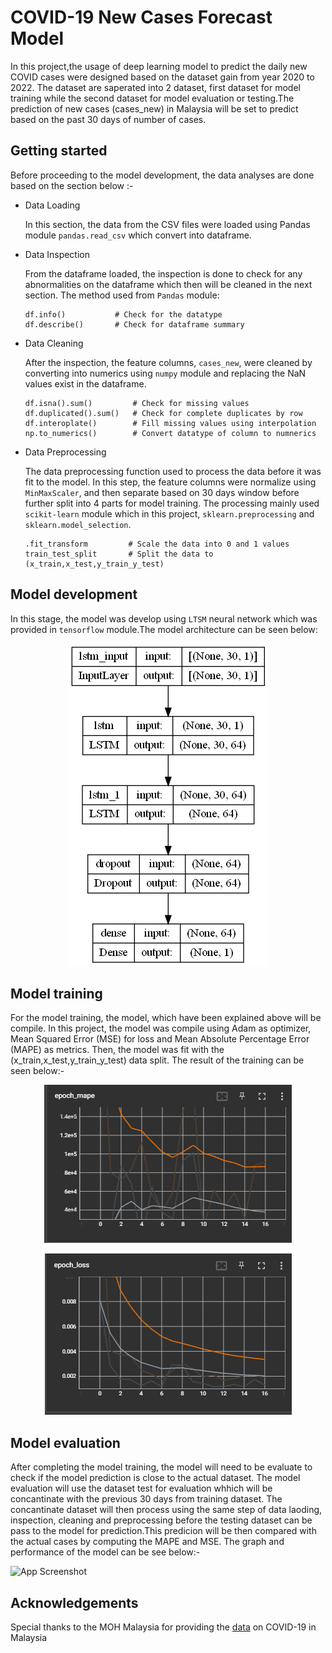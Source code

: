 
# COVID-19 New Cases Forecast Model

In this project,the usage of deep learning model to predict the daily new COVID cases were designed based on the dataset gain from year 2020 to 2022. The dataset are saperated into 2 dataset, first dataset for model training while the second dataset for model evaluation or testing.The prediction of new cases (cases_new) in Malaysia will be set to predict based on the past 30 days of number of cases.


## Getting started

Before proceeding to the model development, the data analyses are done based on the section below :-

- Data Loading

  In this section, the data from the CSV files were loaded using Pandas 
  module ```pandas.read_csv``` which convert into dataframe.

- Data Inspection
   
  From the dataframe loaded, the inspection is done to check for any abnormalities on the dataframe which then will be cleaned in the next section. The method used from ```Pandas``` module:

  ```
  df.info()           # Check for the datatype
  df.describe()       # Check for dataframe summary
  ```
- Data Cleaning

  After the inspection, the feature columns, ```cases_new```, were cleaned by converting into numerics using ```numpy``` module and replacing the NaN values exist in the dataframe. 

  ```
  df.isna().sum()         # Check for missing values
  df.duplicated().sum()   # Check for complete duplicates by row
  df.interoplate()        # Fill missing values using interpolation
  np.to_numerics()        # Convert datatype of column to numnerics
  ```
- Data Preprocessing
  
  The data preprocessing function used to process the data before it was fit to the model. In this step, the feature columns were normalize using ```MinMaxScaler```, and then separate based on 30 days window before further split into 4 parts for model training. The processing mainly used ```scikit-learn``` module which in this project, ```sklearn.preprocessing``` and ```sklearn.model_selection```.

  ```
  .fit_transform         # Scale the data into 0 and 1 values
  train_test_split       # Split the data to (x_train,x_test,y_train_y_test)
  ```
## Model development

In this stage, the model was develop using ```LTSM``` neural network which was provided in ```tensorflow``` module.The model architecture can be seen below:

<p align="center">
  <img src="https://github.com/acrimn123/Covid-19_Case_Prediction/blob/main/model.png" />
</p>

## Model training

For the model training, the model, which have been explained above will be compile. In this project, the model was compile using Adam as optimizer, Mean Squared Error (MSE) for loss and Mean Absolute Percentage Error (MAPE) as metrics. Then, the model was fit with the (x_train,x_test,y_train_y_test) data split. The result of the training can be seen below:-

<p align="center">
  <img src="https://github.com/acrimn123/Covid-19_Case_Prediction/blob/main/MAPE%20loss%20and%20val%20graph.png" />
</p>

<p align="center">
  <img src="https://github.com/acrimn123/Covid-19_Case_Prediction/blob/main/MSE%20loss%20and%20val%20graph.png" />
</p>

## Model evaluation

After completing the model training, the model will need to be evaluate to check if the model prediction is close to the actual dataset. The model evaluation will use the dataset test for evaluation whhich will be concantinate with the previous 30 days from training dataset. The concantinate dataset will then process using the same step of data laoding, inspection, cleaning and preprocessing before the testing dataset can be pass to the model for prediction.This predicion will be then compared with the actual cases by computing the MAPE and MSE. The graph and performance of the model can be see below:-   

![App Screenshot](https://via.placeholder.com/468x300?text=App+Screenshot+Here)





## Acknowledgements

 Special thanks to the MOH Malaysia for providing the [data](https://github.com/MoH-Malaysia/covid19-public) on COVID-19 in Malaysia
